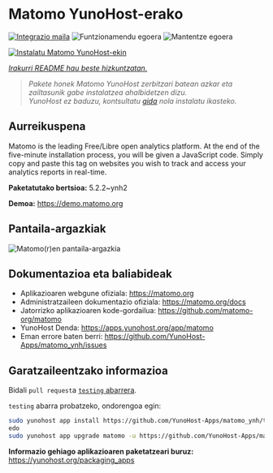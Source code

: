 <!--
Ohart ongi: README hau automatikoki sortu da <https://github.com/YunoHost/apps/tree/master/tools/readme_generator>ri esker
EZ editatu eskuz.
-->

# Matomo YunoHost-erako

[![Integrazio maila](https://apps.yunohost.org/badge/integration/matomo)](https://ci-apps.yunohost.org/ci/apps/matomo/)
![Funtzionamendu egoera](https://apps.yunohost.org/badge/state/matomo)
![Mantentze egoera](https://apps.yunohost.org/badge/maintained/matomo)

[![Instalatu Matomo YunoHost-ekin](https://install-app.yunohost.org/install-with-yunohost.svg)](https://install-app.yunohost.org/?app=matomo)

*[Irakurri README hau beste hizkuntzatan.](./ALL_README.md)*

> *Pakete honek Matomo YunoHost zerbitzari batean azkar eta zailtasunik gabe instalatzea ahalbidetzen dizu.*  
> *YunoHost ez baduzu, kontsultatu [gida](https://yunohost.org/install) nola instalatu ikasteko.*

## Aurreikuspena

Matomo is the leading Free/Libre open analytics platform. At the end of the five-minute installation process, you will be given a JavaScript code. Simply copy and paste this tag on websites you wish to track and access your analytics reports in real-time.


**Paketatutako bertsioa:** 5.2.2~ynh2

**Demoa:** <https://demo.matomo.org>

## Pantaila-argazkiak

![Matomo(r)en pantaila-argazkia](./doc/screenshots/screenshot.png)

## Dokumentazioa eta baliabideak

- Aplikazioaren webgune ofiziala: <https://matomo.org>
- Administratzaileen dokumentazio ofiziala: <https://matomo.org/docs>
- Jatorrizko aplikazioaren kode-gordailua: <https://github.com/matomo-org/matomo>
- YunoHost Denda: <https://apps.yunohost.org/app/matomo>
- Eman errore baten berri: <https://github.com/YunoHost-Apps/matomo_ynh/issues>

## Garatzaileentzako informazioa

Bidali `pull request`a [`testing` abarrera](https://github.com/YunoHost-Apps/matomo_ynh/tree/testing).

`testing` abarra probatzeko, ondorengoa egin:

```bash
sudo yunohost app install https://github.com/YunoHost-Apps/matomo_ynh/tree/testing --debug
edo
sudo yunohost app upgrade matomo -u https://github.com/YunoHost-Apps/matomo_ynh/tree/testing --debug
```

**Informazio gehiago aplikazioaren paketatzeari buruz:** <https://yunohost.org/packaging_apps>
